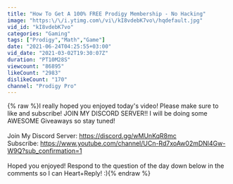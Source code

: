 ```yaml
---
title: "How To Get A 100% FREE Prodigy Membership - No Hacking"
image: "https:\/\/i.ytimg.com\/vi\/kI8vdebK7vo\/hqdefault.jpg"
vid_id: "kI8vdebK7vo"
categories: "Gaming"
tags: ["Prodigy","Math","Game"]
date: "2021-06-24T04:25:55+03:00"
vid_date: "2021-03-02T19:30:07Z"
duration: "PT10M28S"
viewcount: "86895"
likeCount: "2983"
dislikeCount: "170"
channel: "Prodigy Pro"
---
```

{% raw %}I really hoped you enjoyed today's video! Please make sure to like and subscribe! JOIN MY DISCORD SERVER!! I will be doing some AWESOME Giveaways so stay tuned! <br /><br />Join My Discord Server: <a rel="nofollow" target="blank" href="https://discord.gg/wMUnKqR8mc">https://discord.gg/wMUnKqR8mc</a><br />Subscribe: <a rel="nofollow" target="blank" href="https://www.youtube.com/channel/UCn-Rd7xoAw02mDNl4Gw-W9Q?sub_confirmation=1">https://www.youtube.com/channel/UCn-Rd7xoAw02mDNl4Gw-W9Q?sub_confirmation=1</a><br /><br />Hoped you enjoyed! Respond to the question of the day down below in the comments so I can Heart+Reply! :){% endraw %}
